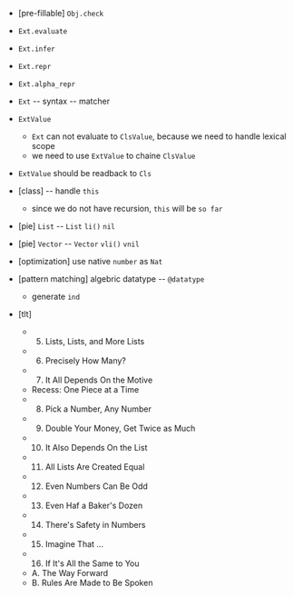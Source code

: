 - [pre-fillable] `Obj.check`

- `Ext.evaluate`
- `Ext.infer`
- `Ext.repr`
- `Ext.alpha_repr`
- `Ext` -- syntax -- matcher
- `ExtValue`
  - `Ext` can not evaluate to `ClsValue`,
    because we need to handle lexical scope
  - we need to use `ExtValue` to chaine `ClsValue`
- `ExtValue` should be readback to `Cls`

- [class] -- handle `this`
  - since we do not have recursion, `this` will be `so far`

- [pie] `List` -- `List` `li()` `nil`
- [pie] `Vector` --  `Vector` `vli()` `vnil`

- [optimization] use native `number` as `Nat`

- [pattern matching] algebric datatype -- `@datatype`
  - generate `ind`

- [tlt]
  - 5. Lists, Lists, and More Lists
  - 6. Precisely How Many?
  - 7. It All Depends On the Motive
  - Recess: One Piece at a Time
  - 8. Pick a Number, Any Number
  - 9. Double Your Money, Get Twice as Much
  - 10. It Also Depends On the List
  - 11. All Lists Are Created Equal
  - 12. Even Numbers Can Be Odd
  - 13. Even Haf a Baker's Dozen
  - 14. There's Safety in Numbers
  - 15. Imagine That ...
  - 16. If It's All the Same to You
  - A. The Way Forward
  - B. Rules Are Made to Be Spoken
